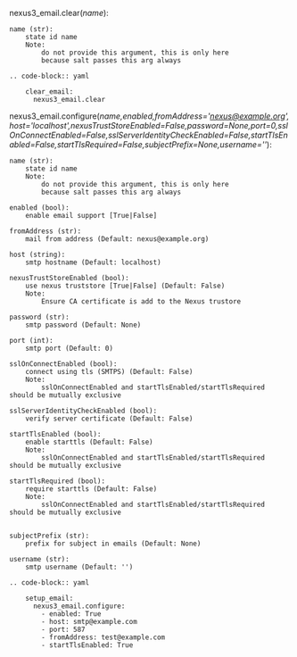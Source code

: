 nexus3_email.clear(*name*):

    name (str):
        state id name
        Note:
            do not provide this argument, this is only here
            because salt passes this arg always

    .. code-block:: yaml

        clear_email:
          nexus3_email.clear


nexus3_email.configure(*name,enabled,fromAddress='nexus@example.org',host='localhost',nexusTrustStoreEnabled=False,password=None,port=0,sslOnConnectEnabled=False,sslServerIdentityCheckEnabled=False,startTlsEnabled=False,startTlsRequired=False,subjectPrefix=None,username=''*):

    name (str):
        state id name
        Note:
            do not provide this argument, this is only here
            because salt passes this arg always

    enabled (bool):
        enable email support [True|False]

    fromAddress (str):
        mail from address (Default: nexus@example.org)

    host (string):
        smtp hostname (Default: localhost)

    nexusTrustStoreEnabled (bool):
        use nexus truststore [True|False] (Default: False)
        Note:
            Ensure CA certificate is add to the Nexus trustore

    password (str):
        smtp password (Default: None)
       
    port (int):
        smtp port (Default: 0)

    sslOnConnectEnabled (bool):
        connect using tls (SMTPS) (Default: False)
        Note:
            sslOnConnectEnabled and startTlsEnabled/startTlsRequired should be mutually exclusive

    sslServerIdentityCheckEnabled (bool):
        verify server certificate (Default: False)

    startTlsEnabled (bool):
        enable starttls (Default: False)
        Note:
            sslOnConnectEnabled and startTlsEnabled/startTlsRequired should be mutually exclusive

    startTlsRequired (bool):
        require starttls (Default: False)
        Note:
            sslOnConnectEnabled and startTlsEnabled/startTlsRequired should be mutually exclusive


    subjectPrefix (str):
        prefix for subject in emails (Default: None)

    username (str):
        smtp username (Default: '')

    .. code-block:: yaml

        setup_email:
          nexus3_email.configure:
            - enabled: True
            - host: smtp@example.com
            - port: 587
            - fromAddress: test@example.com
            - startTlsEnabled: True
